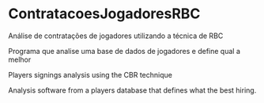 # ContratacoesJogadoresRBC
Análise de contratações de jogadores utilizando a técnica de RBC

Programa que analise uma base de dados de jogadores e define qual a melhor

Players signings analysis using the CBR technique

Analysis software from a players database that defines what the best hiring.
